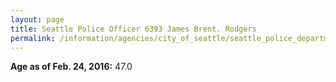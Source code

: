 ```yaml
---
layout: page
title: Seattle Police Officer 6393 James Brent. Rodgers
permalink: /information/agencies/city_of_seattle/seattle_police_department/copbook/6393/
---
```


**Age as of Feb. 24, 2016:** 47.0
